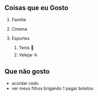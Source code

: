 ## Coisas que eu Gosto
1. Familia
2. Cinema

3. Esportes 
    1. Tenis :tennis:
    2. Velejar :sailboat:
    
## Que não gosto

- acordar cedo
- ver meus filhos brigando
1 pagar boletos
